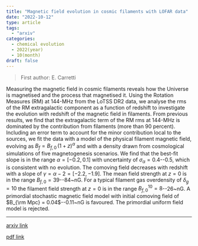 ```yaml
---
title: "Magnetic field evolution in cosmic filaments with LOFAR data"
date: "2022-10-12"
type: article
tags:
  - "arxiv"
categories:
  - chemical evolution
  - 2022(year)
  - 10(month)
draft: false
---
```

> First author: E. Carretti

 Measuring the magnetic field in cosmic filaments reveals how the Universe is
magnetised and the process that magnetised it. Using the Rotation Measures (RM)
at 144-MHz from the LoTSS DR2 data, we analyse the rms of the RM extragalactic
component as a function of redshift to investigate the evolution with redshift
of the magnetic field in filaments. From previous results, we find that the
extragalactic term of the RM rms at 144-MHz is dominated by the contribution
from filaments (more than 90 percent). Including an error term to account for
the minor contribution local to the sources, we fit the data with a model of
the physical filament magnetic field, evolving as $B_f = B_{f,0}\,(1+z)^\alpha$
and with a density drawn from cosmological simulations of five magnetogenesis
scenarios. We find that the best-fit slope is in the range $\alpha = [-0.2,
0.1]$ with uncertainty of $\sigma_\alpha = 0.4$--0.5, which is consistent with
no evolution. The comoving field decreases with redshift with a slope of
$\gamma = \alpha - 2 = [-2.2, -1.9]$. The mean field strength at $z=0$ is in
the range $B_{f,0}=39$--84~nG. For a typical filament gas overdensity of
$\delta_g=10$ the filament field strength at $z=0$ is in the range
$B_{f,0}^{10}=8$--26~nG. A primordial stochastic magnetic field model with
initial comoving field of $B_{\rm Mpc} = 0.04$--0.11~nG is favoured. The
primordial uniform field model is rejected.

---
[arxiv link](http://arxiv.org/abs/2210.06220v1)

[pdf link](http://arxiv.org/pdf/2210.06220v1)